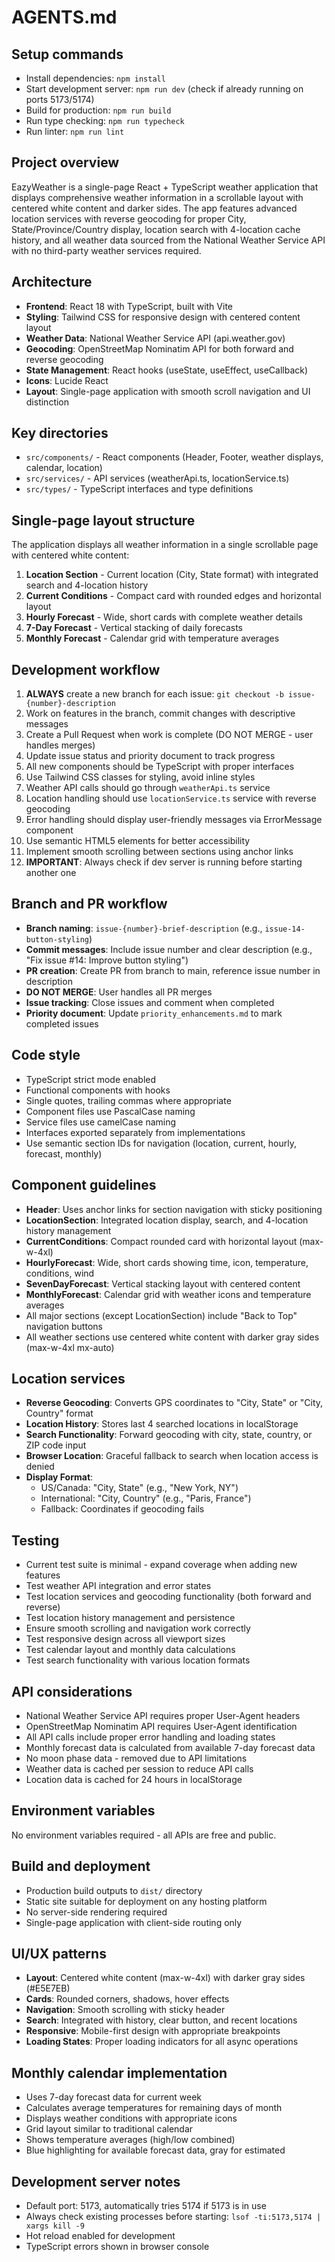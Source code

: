 # AGENTS.md

## Setup commands
- Install dependencies: `npm install`
- Start development server: `npm run dev` (check if already running on ports 5173/5174)
- Build for production: `npm run build`
- Run type checking: `npm run typecheck`
- Run linter: `npm run lint`

## Project overview
EazyWeather is a single-page React + TypeScript weather application that displays comprehensive weather information in a scrollable layout with centered white content and darker sides. The app features advanced location services with reverse geocoding for proper City, State/Province/Country display, location search with 4-location cache history, and all weather data sourced from the National Weather Service API with no third-party weather services required.

## Architecture
- **Frontend**: React 18 with TypeScript, built with Vite
- **Styling**: Tailwind CSS for responsive design with centered content layout
- **Weather Data**: National Weather Service API (api.weather.gov)
- **Geocoding**: OpenStreetMap Nominatim API for both forward and reverse geocoding
- **State Management**: React hooks (useState, useEffect, useCallback)
- **Icons**: Lucide React
- **Layout**: Single-page application with smooth scroll navigation and UI distinction

## Key directories
- `src/components/` - React components (Header, Footer, weather displays, calendar, location)
- `src/services/` - API services (weatherApi.ts, locationService.ts)
- `src/types/` - TypeScript interfaces and type definitions

## Single-page layout structure
The application displays all weather information in a single scrollable page with centered white content:
1. **Location Section** - Current location (City, State format) with integrated search and 4-location history
2. **Current Conditions** - Compact card with rounded edges and horizontal layout
3. **Hourly Forecast** - Wide, short cards with complete weather details
4. **7-Day Forecast** - Vertical stacking of daily forecasts
5. **Monthly Forecast** - Calendar grid with temperature averages

## Development workflow
1. **ALWAYS** create a new branch for each issue: `git checkout -b issue-{number}-description`
2. Work on features in the branch, commit changes with descriptive messages
3. Create a Pull Request when work is complete (DO NOT MERGE - user handles merges)
4. Update issue status and priority document to track progress
5. All new components should be TypeScript with proper interfaces
6. Use Tailwind CSS classes for styling, avoid inline styles
7. Weather API calls should go through `weatherApi.ts` service
8. Location handling should use `locationService.ts` service with reverse geocoding
9. Error handling should display user-friendly messages via ErrorMessage component
10. Use semantic HTML5 elements for better accessibility
11. Implement smooth scrolling between sections using anchor links
12. **IMPORTANT**: Always check if dev server is running before starting another one

## Branch and PR workflow
- **Branch naming**: `issue-{number}-brief-description` (e.g., `issue-14-button-styling`)
- **Commit messages**: Include issue number and clear description (e.g., "Fix issue #14: Improve button styling")
- **PR creation**: Create PR from branch to main, reference issue number in description
- **DO NOT MERGE**: User handles all PR merges
- **Issue tracking**: Close issues and comment when completed
- **Priority document**: Update `priority_enhancements.md` to mark completed issues

## Code style
- TypeScript strict mode enabled
- Functional components with hooks
- Single quotes, trailing commas where appropriate
- Component files use PascalCase naming
- Service files use camelCase naming
- Interfaces exported separately from implementations
- Use semantic section IDs for navigation (location, current, hourly, forecast, monthly)

## Component guidelines
- **Header**: Uses anchor links for section navigation with sticky positioning
- **LocationSection**: Integrated location display, search, and 4-location history management
- **CurrentConditions**: Compact rounded card with horizontal layout (max-w-4xl)
- **HourlyForecast**: Wide, short cards showing time, icon, temperature, conditions, wind
- **SevenDayForecast**: Vertical stacking layout with centered content
- **MonthlyForecast**: Calendar grid with weather icons and temperature averages
- All major sections (except LocationSection) include "Back to Top" navigation buttons
- All weather sections use centered white content with darker gray sides (max-w-4xl mx-auto)

## Location services
- **Reverse Geocoding**: Converts GPS coordinates to "City, State" or "City, Country" format
- **Location History**: Stores last 4 searched locations in localStorage
- **Search Functionality**: Forward geocoding with city, state, country, or ZIP code input
- **Browser Location**: Graceful fallback to search when location access is denied
- **Display Format**: 
  - US/Canada: "City, State" (e.g., "New York, NY")
  - International: "City, Country" (e.g., "Paris, France")
  - Fallback: Coordinates if geocoding fails

## Testing
- Current test suite is minimal - expand coverage when adding new features
- Test weather API integration and error states
- Test location services and geocoding functionality (both forward and reverse)
- Test location history management and persistence
- Ensure smooth scrolling and navigation work correctly
- Test responsive design across all viewport sizes
- Test calendar layout and monthly data calculations
- Test search functionality with various location formats

## API considerations
- National Weather Service API requires proper User-Agent headers
- OpenStreetMap Nominatim API requires User-Agent identification
- All API calls include proper error handling and loading states
- Monthly forecast data is calculated from available 7-day forecast data
- No moon phase data - removed due to API limitations
- Weather data is cached per session to reduce API calls
- Location data is cached for 24 hours in localStorage

## Environment variables
No environment variables required - all APIs are free and public.

## Build and deployment
- Production build outputs to `dist/` directory
- Static site suitable for deployment on any hosting platform
- No server-side rendering required
- Single-page application with client-side routing only

## UI/UX patterns
- **Layout**: Centered white content (max-w-4xl) with darker gray sides (#E5E7EB)
- **Cards**: Rounded corners, shadows, hover effects
- **Navigation**: Smooth scrolling with sticky header
- **Search**: Integrated with history, clear button, and recent locations
- **Responsive**: Mobile-first design with appropriate breakpoints
- **Loading States**: Proper loading indicators for all async operations

## Monthly calendar implementation
- Uses 7-day forecast data for current week
- Calculates average temperatures for remaining days of month
- Displays weather conditions with appropriate icons
- Grid layout similar to traditional calendar
- Shows temperature averages (high/low combined)
- Blue highlighting for available forecast data, gray for estimated

## Development server notes
- Default port: 5173, automatically tries 5174 if 5173 is in use
- Always check existing processes before starting: `lsof -ti:5173,5174 | xargs kill -9`
- Hot reload enabled for development
- TypeScript errors shown in browser console
